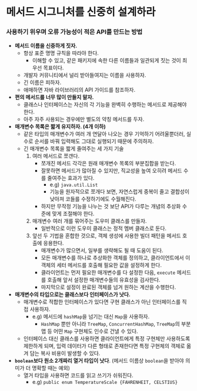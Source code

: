 # 메서드 시그니처를 신중히 설계하라

### 사용하기 위우며 오류 가능성이 적은 API를 만드는 방법

* **메서드 이름을 신중하게 짓자.**
  * 항상 표준 명명 규칙을 따라야 한다.
    * 이해할 수 있고, 같은 패키지에 속한 다른 이름들과 일관되게 짓는 것이 최우선 목표이다.
  * 개발자 커뮤니티에서 널리 받아들여지는 이름을 사용하자.
  * 긴 이름은 피하자.
  * 애매하면 자바 라이브러리의 API 가이드를 참조하자.
* **편의 메서드를 너무 많이 만들지 말자.**
  * 클래스나 인터페이스는 자신의 각 기능을 완벽히 수행하는 메서드로 제공해야 한다. 
  * 아주 자주 사용되는 경우에만 별도의 약칭 메서드를 두자.
* **매개변수 목록은 짧게 유지하자. (4개 이하)**
  * 같은 타입의 매개변수가 여러 개 연달아 나오는 경우 기억하기 어려울뿐더러, 실수로 순서를 바꿔 입력해도 그대로 실행되기 때문에 주의하자.
  * 긴 매개변수 목록을 짧게 줄여주는 세 가지 기술
    1. 여러 메서드로 쪼갠다.
       * 쪼개진 메서드 각각은 원래 매개변수 목록의 부분집합을 받는다.
       * 잘못하면 메서드가 많아질 수 있지만, 직교성을 높여 오히려 메서드 수를 줄여주는 효과가 있다.
         * e.g) `java.util.List`
         * 기능을 원자적으로 쪼개다 보면, 자연스럽게 중복이 줄고 결합성이 낮아져 코들를 수정하기에도 수월해진다.
       * 하지만 무작정 기능을 나누는 것 보단 API가 다루는 개념의 추상화 수준에 맞게 조절해야 한다.
    2. 매개변수 여러 개를 묶어주는 도우미 클래스를 만들자.
       * 일반적으로 이런 도우미 클래스는 정적 멤버 클래스로 둔다.
    3. 앞선 두 기법을 혼합한 것으로, 객체 생성에 사용한 빌더 패턴을 메서드 호출에 응용한다.
       * 매개변수가 많으면서, 일부를 생략해도 될 때 도움이 된다.
       * 모든 매개변수를 하나로 추상화한 객체를 정의하고, 클라이언트에서 이 객체의 세터 메서드를 호출해 필요한 값을 설정하게 한다.
       * 클라이언트는 먼저 필요한 매개변수를 다 설정한 다음, `execute` 메서드를 호출해 앞서 설정한 매개변수들의 유효성을 검사한다.
       * 마지막으로 설정이 완료된 객체를 넘겨 원하는 계산을 수행한다.
* **매개변수의 타입으로는 클래스보다 인터페이스가 낫다.**
  * 매개변수로 적합한 인터페이스가 있다면 구현 클래스가 아닌 인터페이스를 직접 사용하자.
    * e.g) 메서드에 `hashMap`을 넘기는 대신 `Map`을 사용하자.
      * `HashMap` 뿐만 아니라 `TreeMap`, `ConcurrentHashMap`, `TreeMap`의 부분맵 등 어떤 `Map` 구현체도 인수로 건낼 수 있다.
  * 인터페이스 대신 클래스를 사용하면 클라이언트에게 특정 구현체만 사용하도록 제한하게 되며, 입력 데이터가 다른 형태로 존재한다면 특정 구현체의 객체로 옮겨 담는 복사 비용이 발생할 수 있다.
* **`boolean`보다 원소 2개짜리 열거 타입이 낫다**. (메서드 이름상 `boolean`을 받아야 의미가 더 명확할 때는 예외)
  * 열거 타입을 사용하면 코드를 읽고 쓰기가 쉬워진다.
    * e.g) `public enum TemperatureScale {FAHRENHEIT, CELSTIUS}`